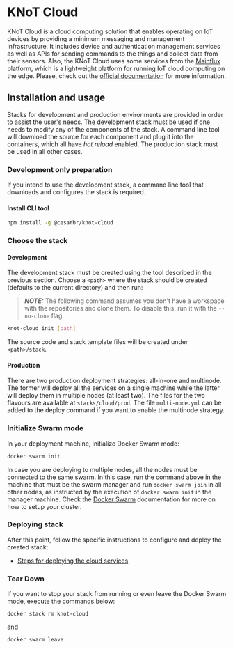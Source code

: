 # KNoT Cloud

KNoT Cloud is a cloud computing solution that enables operating on IoT devices
by providing a minimum messaging and management infrastructure. It includes device and authentication management services as well as APIs for sending commands to the things and collect data from their sensors. Also, the KNoT Cloud uses some services from the [Mainflux](https://mainflux.readthedocs.io/) platform, which is a lightweight platform for running IoT cloud computing on the edge. Please, check out the [official documentation](https://knot-devel.cesar.org.br/doc/cloud/cloud-introduction.html) for more information.

## Installation and usage

Stacks for development and production environments are provided in order to assist the user's needs. The development stack must be used if one needs to modify any of the components of the stack. A command line tool will download the source for each component and plug it into the containers, which all have _hot reload_ enabled. The production stack must be used in all other cases.

### Development only preparation

If you intend to use the development stack, a command line tool that downloads and configures the stack is required.

#### Install CLI tool

```bash
npm install -g @cesarbr/knot-cloud
```

### Choose the stack

#### Development

The development stack must be created using the tool described in the previous section. Choose a `<path>` where the stack should be created (defaults to the current directory) and then run:

> **_NOTE:_** The following command assumes you don't have a workspace with the repositories and clone them. To disable this, run it with the `--no-clone` flag.

```bash
knot-cloud init [path]
```

The source code and stack template files will be created under `<path>/stack`.

#### Production

There are two production deployment strategies: all-in-one and multinode. The former will deploy all the services on a single machine while the latter will deploy them in multiple nodes (at least two). The files for the two flavours are available at `stacks/cloud/prod`. The file `multi-node.yml` can be added to the deploy command if you want to enable the multinode strategy.

### Initialize Swarm mode

In your deployment machine, initialize Docker Swarm mode:

```bash
docker swarm init
```

In case you are deploying to multiple nodes, all the nodes must be connected to the same swarm. In this case, run the command above in the machine that must be the swarm manager and run `docker swarm join` in all other nodes, as instructed by the execution of `docker swarm init` in the manager machine. Check the [Docker Swarm](https://docs.docker.com/engine/swarm/) documentation for more on how to setup your cluster.

### Deploying stack

After this point, follow the specific instructions to configure and deploy the created stack:

- [Steps for deploying the cloud services](./stacks/cloud/README.md)

### Tear Down

If you want to stop your stack from running or even leave the Docker Swarm mode, execute the commands below:

`docker stack rm knot-cloud`

and

`docker swarm leave`
